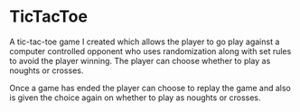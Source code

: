 # TicTacToe

A tic-tac-toe game I created which allows the player to go play against a computer controlled opponent who uses randomization along with set rules to avoid the player winning. The player can choose whether to play as noughts or crosses.

Once a game has ended the player can choose to replay the game and also is given the choice again on whether to play as noughts or crosses.
